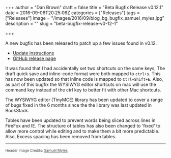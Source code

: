 +++
author = "Dan Brown"
draft = false
title = "Beta Bugfix Release v0.12.1"
date = 2016-09-06T20:25:06Z
categories = ["Releases"]
tags = ["Releases"]
image = "/images/2016/09/blog_bg_bugfix_samuel_myles.jpg"
description = ""
slug = "beta-bugfix-release-v0-12-1"

+++

A new bugfix has been released to patch up a few issues found in v0.12.

* [Update instructions](https://www.bookstackapp.com/docs/admin/updates)
* [GitHub release page](https://github.com/ssddanbrown/BookStack/releases/tag/v0.12.1)

It was found that I had accidentally set two shortcuts on the same keys, The draft quick save and inline-code format were both mapped to `ctrl+s`. This has now been updated so that inline code is mapped to `Ctrl+Shift+E`. Also, as part of this bugfix the WYSIWYG editor shortcuts on mac will use the command key instead of the ctrl key to better fit with other Mac shortcuts.

The WYSIWYG editor (TinyMCE) library has been updated to cover a range of bugs fixed in the 6 months since the the library was last updated in BookStack.

Tables have been updated to prevent words being sliced across lines in FireFox and IE. The structure of tables has also been changed to 'fixed' to allow more control while editing and to make them a bit more predictable. Also, Excess spacing has been removed from tables.

----

<span style="font-size: 0.8em;opacity:0.8;">Header Image Credits: <a href="https://unsplash.com/@samdasherx13" target="_blank">Samuel Myles</a></span>